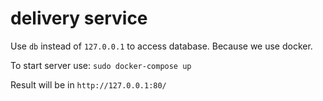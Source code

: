 # delivery service

Use `db` instead of `127.0.0.1` to access database.
Because we use docker.

To start server use:
`sudo docker-compose up`

Result will be in `http://127.0.0.1:80/`
